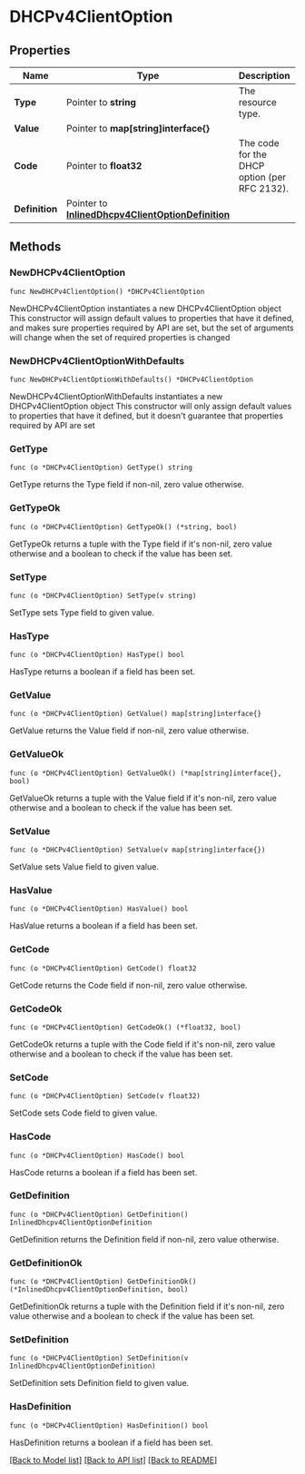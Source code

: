 # DHCPv4ClientOption

## Properties

Name | Type | Description | Notes
------------ | ------------- | ------------- | -------------
**Type** | Pointer to **string** | The resource type. | [optional] 
**Value** | Pointer to **map[string]interface{}** |  | [optional] 
**Code** | Pointer to **float32** | The code for the DHCP option (per RFC 2132). | [optional] 
**Definition** | Pointer to [**InlinedDhcpv4ClientOptionDefinition**](InlinedDhcpv4ClientOptionDefinition.md) |  | [optional] 

## Methods

### NewDHCPv4ClientOption

`func NewDHCPv4ClientOption() *DHCPv4ClientOption`

NewDHCPv4ClientOption instantiates a new DHCPv4ClientOption object
This constructor will assign default values to properties that have it defined,
and makes sure properties required by API are set, but the set of arguments
will change when the set of required properties is changed

### NewDHCPv4ClientOptionWithDefaults

`func NewDHCPv4ClientOptionWithDefaults() *DHCPv4ClientOption`

NewDHCPv4ClientOptionWithDefaults instantiates a new DHCPv4ClientOption object
This constructor will only assign default values to properties that have it defined,
but it doesn't guarantee that properties required by API are set

### GetType

`func (o *DHCPv4ClientOption) GetType() string`

GetType returns the Type field if non-nil, zero value otherwise.

### GetTypeOk

`func (o *DHCPv4ClientOption) GetTypeOk() (*string, bool)`

GetTypeOk returns a tuple with the Type field if it's non-nil, zero value otherwise
and a boolean to check if the value has been set.

### SetType

`func (o *DHCPv4ClientOption) SetType(v string)`

SetType sets Type field to given value.

### HasType

`func (o *DHCPv4ClientOption) HasType() bool`

HasType returns a boolean if a field has been set.

### GetValue

`func (o *DHCPv4ClientOption) GetValue() map[string]interface{}`

GetValue returns the Value field if non-nil, zero value otherwise.

### GetValueOk

`func (o *DHCPv4ClientOption) GetValueOk() (*map[string]interface{}, bool)`

GetValueOk returns a tuple with the Value field if it's non-nil, zero value otherwise
and a boolean to check if the value has been set.

### SetValue

`func (o *DHCPv4ClientOption) SetValue(v map[string]interface{})`

SetValue sets Value field to given value.

### HasValue

`func (o *DHCPv4ClientOption) HasValue() bool`

HasValue returns a boolean if a field has been set.

### GetCode

`func (o *DHCPv4ClientOption) GetCode() float32`

GetCode returns the Code field if non-nil, zero value otherwise.

### GetCodeOk

`func (o *DHCPv4ClientOption) GetCodeOk() (*float32, bool)`

GetCodeOk returns a tuple with the Code field if it's non-nil, zero value otherwise
and a boolean to check if the value has been set.

### SetCode

`func (o *DHCPv4ClientOption) SetCode(v float32)`

SetCode sets Code field to given value.

### HasCode

`func (o *DHCPv4ClientOption) HasCode() bool`

HasCode returns a boolean if a field has been set.

### GetDefinition

`func (o *DHCPv4ClientOption) GetDefinition() InlinedDhcpv4ClientOptionDefinition`

GetDefinition returns the Definition field if non-nil, zero value otherwise.

### GetDefinitionOk

`func (o *DHCPv4ClientOption) GetDefinitionOk() (*InlinedDhcpv4ClientOptionDefinition, bool)`

GetDefinitionOk returns a tuple with the Definition field if it's non-nil, zero value otherwise
and a boolean to check if the value has been set.

### SetDefinition

`func (o *DHCPv4ClientOption) SetDefinition(v InlinedDhcpv4ClientOptionDefinition)`

SetDefinition sets Definition field to given value.

### HasDefinition

`func (o *DHCPv4ClientOption) HasDefinition() bool`

HasDefinition returns a boolean if a field has been set.


[[Back to Model list]](../README.md#documentation-for-models) [[Back to API list]](../README.md#documentation-for-api-endpoints) [[Back to README]](../README.md)


